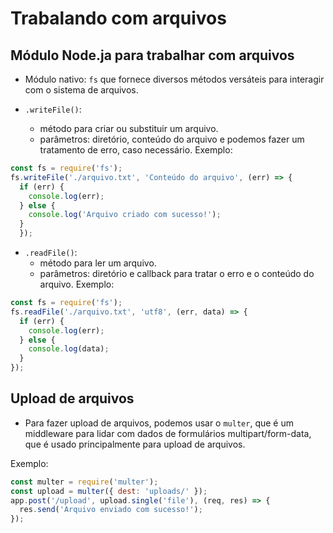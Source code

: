 # Trabalando com arquivos

## Módulo Node.ja para trabalhar com arquivos
- Módulo nativo: `fs` que fornece diversos métodos versáteis para interagir com o sistema de arquivos.

- `.writeFile()`: 
  - método para criar ou substituir um arquivo.
  - parâmetros: diretório, conteúdo do arquivo e podemos fazer um tratamento de erro, caso necessário.
Exemplo:
```js
const fs = require('fs');
fs.writeFile('./arquivo.txt', 'Conteúdo do arquivo', (err) => {
  if (err) {
    console.log(err);
  } else {
    console.log('Arquivo criado com sucesso!');
  }
  });
```

- `.readFile()`:
  - método para ler um arquivo.
  - parâmetros: diretório e callback para tratar o erro e o conteúdo do arquivo.
Exemplo:
```js
const fs = require('fs'); 
fs.readFile('./arquivo.txt', 'utf8', (err, data) => {
  if (err) {
    console.log(err);
  } else {
    console.log(data);
  }
});
```


## Upload de arquivos
- Para fazer upload de arquivos, podemos usar o `multer`, que é um middleware para lidar com dados de formulários multipart/form-data, que é usado principalmente para upload de arquivos.

Exemplo:
```js
const multer = require('multer');
const upload = multer({ dest: 'uploads/' });
app.post('/upload', upload.single('file'), (req, res) => {
  res.send('Arquivo enviado com sucesso!');
});
```
